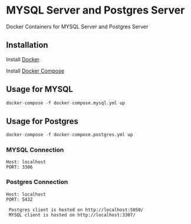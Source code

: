 # MYSQL Server and Postgres Server

Docker Containers for MYSQL Server and Postgres Server

## Installation

Install [Docker](https://docs.docker.com/engine/install/ubuntu/).

Install [Docker Compose ](https://www.digitalocean.com/community/tutorials/how-to-install-and-use-docker-compose-on-ubuntu-20-04)


## Usage for MYSQL

```python
docker-compose -f docker-compose.mysql.yml up
```


## Usage for Postgres

```python
docker-compose -f docker-compose.postgres.yml up
```

### MYSQL Connection
```
Host: localhost
PORT: 3306
```

### Postgres Connection
```
Host: localhost
PORT: 5432
```


```
 Postgres client is hosted on http://localhost:5050/
 MYSQL client is hosted on http://localhost:3307/
```
